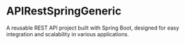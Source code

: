 # APIRestSpringGeneric
A reusable REST API project built with Spring Boot, designed for easy integration and scalability in various applications.
